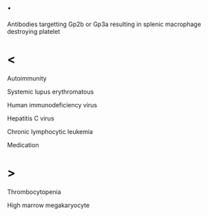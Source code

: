 # .

Antibodies targetting Gp2b or Gp3a resulting in splenic macrophage destroying platelet

# <

Autoimmunity

Systemic lupus erythromatous

Human immunodeficiency virus

Hepatitis C virus

Chronic lymphocytic leukemia

Medication

# >

Thrombocytopenia

High marrow megakaryocyte
